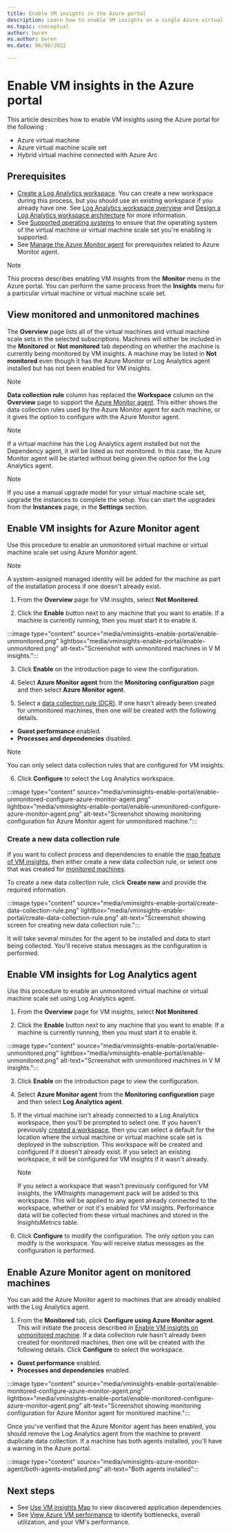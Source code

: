 ```yaml
---
title: Enable VM insights in the Azure portal
description: Learn how to enable VM insights on a single Azure virtual machine or virtual machine scale set using the Azure portal.
ms.topic: conceptual
author: bwren
ms.author: bwren
ms.date: 06/08/2022

---
```


# Enable VM insights in the Azure portal
This article describes how to enable VM insights using the Azure portal for the following :

- Azure virtual machine
- Azure virtual machine scale set
- Hybrid virtual machine connected with Azure Arc

## Prerequisites

- [Create a Log Analytics workspace](./vminsights-configure-workspace.md). You can create a new workspace during this process, but you should use an existing workspace if you already have one. See [Log Analytics workspace overview](../logs/log-analytics-workspace-overview.md) and [Design a Log Analytics workspace architecture](../logs/workspace-design.md) for more information.
- See [Supported operating systems](./vminsights-enable-overview.md#supported-operating-systems) to ensure that the operating system of the virtual machine or virtual machine scale set you're enabling is supported. 
- See [Manage the Azure Monitor agent](../agents/azure-monitor-agent-manage.md#prerequisites) for prerequisites related to Azure Monitor agent.


> [!NOTE]
> This process describes enabling VM insights from the **Monitor** menu in the Azure portal. You can perform the same process from the **Insights** menu for a particular virtual machine or virtual machine scale set.

## View monitored and unmonitored machines
 The **Overview** page lists all of the virtual machines and virtual machine scale sets in the selected subscriptions. Machines will either be included in the **Monitored** or **Not monitored** tab depending on whether the machine is currently being monitored by VM insights. A machine may be listed in **Not monitored** even though it has the Azure Monitor or Log Analytics agent installed but has not been enabled for VM insights.

> [!NOTE]
>  **Data collection rule** column has replaced the **Workspace** column on the **Overview** page to support the [Azure Monitor agent](vminsights-enable-overview.md#agents). This either shows the data collection rules used by the Azure Monitor agent for each machine, or it gives the option to configure with the Azure Monitor agent.


> [!NOTE]
> If a virtual machine has the Log Analytics agent installed but not the Dependency agent, it will be listed as not monitored. In this case, the Azure Monitor agent will be started without being given the option for the Log Analytics agent.


>[!NOTE]
>If you use a manual upgrade model for your virtual machine scale set, upgrade the instances to complete the setup. You can start the upgrades from the **Instances** page, in the **Settings** section.

## Enable VM insights for Azure Monitor agent
Use this procedure to enable an unmonitored virtual machine or virtual machine scale set using Azure Monitor agent.

> [!NOTE]
> A system-assigned managed identity will be added for the machine as part of the installation process if one doesn't already exist.

1. From the **Overview** page for VM insights, select **Not Monitered**. 
 
2. Click the **Enable** button next to any machine that you want to enable. If a machine is currently running, then you must start it to enable it.

:::image type="content" source="media/vminsights-enable-portal/enable-unmonitored.png" lightbox="media/vminsights-enable-portal/enable-unmonitored.png" alt-text="Screenshot with unmonitored machines in V M insights.":::
 
3. Click **Enable** on the introduction page to view the configuration. 
 
4. Select **Azure Monitor agent** from the **Monitoring configuration** page and then select **Azure Monitor agent**. 

5. Select a [data collection rule (DCR)](vminsights-enable-overview.md#data-collection-rule-azure-monitor-agent). If one hasn't already been created for unmonitored machines, then one will be created with the following details. 

- **Guest performance** enabled.
-  **Processes and dependencies** disabled.

> [!NOTE]
> You can only select data collection rules that are configured for VM insights.

6. Click **Configure** to select the Log Analytics workspace.

:::image type="content" source="media/vminsights-enable-portal/enable-unmonitored-configure-azure-monitor-agent.png" lightbox="media/vminsights-enable-portal/enable-unmonitored-configure-azure-monitor-agent.png" alt-text="Screenshot showing monitoring configuration for Azure Monitor agent for unmonitored machine.":::

### Create a new data collection rule
If you want to collect process and dependencies to enable the [map feature of VM insights](vminsights-maps.md), then either create a new data collection rule, or select one that was created for [monitored machines](#enable-azure-monitor-agent-on-monitored-machines).

To create a new data collection rule, click **Create new** and provide the required information.

:::image type="content" source="media/vminsights-enable-portal/create-data-collection-rule.png" lightbox="media/vminsights-enable-portal/create-data-collection-rule.png" alt-text="Screenshot showing screen for creating new data collection rule.":::

It will take several minutes for the agent to be installed and data to start being collected. You'll receive status messages as the configuration is performed.


## Enable VM insights for Log Analytics agent
Use this procedure to enable an unmonitored virtual machine or virtual machine scale set using Log Analytics agent.

1. From the **Overview** page for VM insights, select **Not Monitered**. 
 
2. Click the **Enable** button next to any machine that you want to enable. If a machine is currently running, then you must start it to enable it.

:::image type="content" source="media/vminsights-enable-portal/enable-unmonitored.png" lightbox="media/vminsights-enable-portal/enable-unmonitored.png" alt-text="Screenshot with unmonitored machines in V M insights.":::
 
3. Click **Enable** on the introduction page to view the configuration. 
 
4. Select **Azure Monitor agent** from the **Monitoring configuration** page and then select **Log Analytics agent**. 

5. If the virtual machine isn't already connected to a Log Analytics workspace, then you'll be prompted to select one. If you haven't previously [created a workspace](../logs/quick-create-workspace.md), then you can select a default for the location where the virtual machine or virtual machine scale set is deployed in the subscription. This workspace will be created and configured if it doesn't already exist. If you select an existing workspace, it will be configured for VM insights if it wasn't already.

    > [!NOTE]
    > If you select a workspace that wasn't previously configured for VM insights, the *VMInsights* management pack will be added to this workspace. This will be applied to any agent already connected to the workspace, whether or not it's enabled for VM insights. Performance data will be collected from these virtual machines and stored in the *InsightsMetrics* table.

6. Click **Configure** to modify the configuration. The only option you can modify is the workspace. You will receive status messages as the configuration is performed.


## Enable Azure Monitor agent on monitored machines
You can add the Azure Monitor agent to machines that are already enabled with the Log Analytics agent. 

1. From the **Monitored** tab, click **Configure using Azure Monitor agent**. This will initiate the process described in [Enable VM insights on unmonitored machine](#enable-vm-insights-on-unmonitored-machine). If a data collection rule hasn't already been created for monitored machines, then one will be created with the following details. Click **Configure** to select the workspace.

- **Guest performance** enabled.
- **Processes and dependencies** enabled.
 

:::image type="content" source="media/vminsights-enable-portal/enable-monitored-configure-azure-monitor-agent.png" lightbox="media/vminsights-enable-portal/enable-monitored-configure-azure-monitor-agent.png" alt-text="Screenshot showing monitoring configuration for Azure Monitor agent for monitored machine.":::
 

Once you've verified that the Azure Monitor agent has been enabled, you should remove the Log Analytics agent from the machine to prevent duplicate data collection. If a machine has both agents installed, you'll have a warning in the Azure portal.

:::image type="content" source="media/vminsights-azure-monitor-agent/both-agents-installed.png" alt-text="Both agents installed":::


## Next steps

* See [Use VM insights Map](vminsights-maps.md) to view discovered application dependencies. 
* See [View Azure VM performance](vminsights-performance.md) to identify bottlenecks, overall utilization, and your VM's performance.
